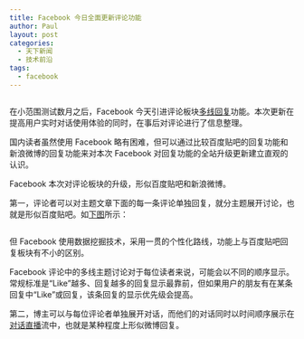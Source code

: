```yaml
---
title: Facebook 今日全面更新评论功能
author: Paul
layout: post
categories:
  - 天下新闻
  - 技术前沿
tags:
  - facebook
---
```


<img style="display: block; margin-left: auto; margin-right: auto;" src="http://img.hz.mk/2013-0103/facebooknew.png" alt="" />

在小范围测试数月之后，Facebook 今天引进评论板块<a href="https://www.facebook.com/notes/facebook-journalists/improving-conversations-on-facebook-with-replies/578890718789613" target="_blank">多线回复</a>功能。本次更新在提高用户实时对话使用体验的同时，在事后对评论进行了信息整理。  

国内读者虽然使用 Facebook 略有困难，但可以通过比较百度贴吧的回复功能和新浪微博的回复功能来对本次 Facebook 对回复功能的全站升级更新建立直观的认识。

Facebook 本次对评论板块的升级，形似百度贴吧和新浪微博。  

第一，评论者可以对主题文章下面的每一条评论单独回复，就分主题展开讨论，也就是形似百度贴吧。如<a href="https://www.facebook.com/photo.php?fbid=10151230986786130&set=a.443444786129.234228.18468761129&type=1&theater" target="_blank">下图</a>所示：

<img style="display: block; margin-left: auto; margin-right: auto;" src="http://img.hz.mk/2013-0103/facebook-01.png" alt="" />

但 Facebook 使用数据挖掘技术，采用一贯的个性化路线，功能上与百度贴吧回复板块有不小的区别。  

Facebook 评论中的多线主题讨论对于每位读者来说，可能会以不同的顺序显示。常规标准是&ldquo;Like&rdquo;越多、回复越多的回复显示最靠前，但如果用户的朋友有在某条回复中&ldquo;Like&rdquo;或回复，该条回复的显示优先级会提高。  

第二，博主可以与每位评论者单独展开对话，而他们的对话同时以时间顺序展示在<a href="https://www.facebook.com/photo.php?fbid=10151230986786130&set=a.443444786129.234228.18468761129&type=1&theater" target="_blank">对话直播</a>流中，也就是某种程度上形似微博回复。

<img style="display: block; margin-left: auto; margin-right: auto;" src="http://img.hz.mk/2013-0103/facebook-02.png" alt="" />